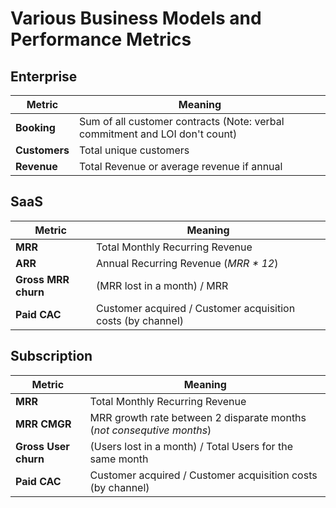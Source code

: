 # Various Business Models and Performance Metrics

## Enterprise
Metric | Meaning
------ | -------
**Booking** | Sum of all customer contracts (Note: verbal commitment and LOI don't count)
**Customers** | Total unique customers
**Revenue** | Total Revenue or average revenue if annual

## SaaS
Metric | Meaning
------ | -------
**MRR** | Total Monthly Recurring Revenue 
**ARR** | Annual Recurring Revenue (*MRR \* 12*)
**Gross MRR churn** | (MRR lost in a month) / MRR
**Paid CAC** | Customer acquired / Customer acquisition costs (by channel)

## Subscription
Metric | Meaning
------ | -------
**MRR** | Total Monthly Recurring Revenue 
**MRR CMGR** | MRR growth rate between 2 disparate months (*not consequtive months*)
**Gross User churn** | (Users lost in a month) / Total Users for the same month
**Paid CAC** | Customer acquired / Customer acquisition costs (by channel)
